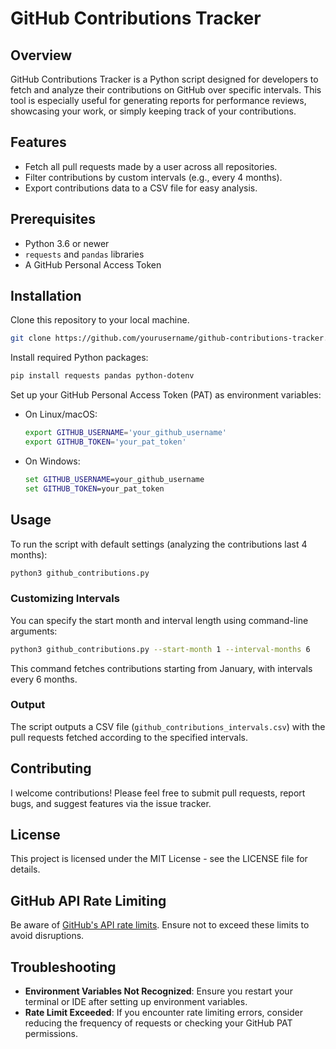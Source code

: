 # GitHub Contributions Tracker

## Overview

GitHub Contributions Tracker is a Python script designed for developers to fetch and analyze their contributions on GitHub over specific intervals. This tool is especially useful for generating reports for performance reviews, showcasing your work, or simply keeping track of your contributions.

## Features

- Fetch all pull requests made by a user across all repositories.
- Filter contributions by custom intervals (e.g., every 4 months).
- Export contributions data to a CSV file for easy analysis.

## Prerequisites

- Python 3.6 or newer
- `requests` and `pandas` libraries
- A GitHub Personal Access Token

## Installation

Clone this repository to your local machine.

```bash
git clone https://github.com/yourusername/github-contributions-tracker.git
```

Install required Python packages:

```bash
pip install requests pandas python-dotenv
```

Set up your GitHub Personal Access Token (PAT) as environment variables:

- On Linux/macOS:

  ```bash
  export GITHUB_USERNAME='your_github_username'
  export GITHUB_TOKEN='your_pat_token'
  ```

- On Windows:

  ```cmd
  set GITHUB_USERNAME=your_github_username
  set GITHUB_TOKEN=your_pat_token
  ```

## Usage

To run the script with default settings (analyzing the contributions last 4 months):

```bash
python3 github_contributions.py
```

### Customizing Intervals

You can specify the start month and interval length using command-line arguments:

```bash
python3 github_contributions.py --start-month 1 --interval-months 6
```

This command fetches contributions starting from January, with intervals every 6 months.

### Output

The script outputs a CSV file (`github_contributions_intervals.csv`) with the pull requests fetched according to the specified intervals.

## Contributing

I welcome contributions! Please feel free to submit pull requests, report bugs, and suggest features via the issue tracker.

## License

This project is licensed under the MIT License - see the LICENSE file for details.

## GitHub API Rate Limiting

Be aware of [GitHub's API rate limits](https://docs.github.com/en/rest/overview/resources-in-the-rest-api#rate-limiting). Ensure not to exceed these limits to avoid disruptions.

## Troubleshooting

- **Environment Variables Not Recognized**: Ensure you restart your terminal or IDE after setting up environment variables.
- **Rate Limit Exceeded**: If you encounter rate limiting errors, consider reducing the frequency of requests or checking your GitHub PAT permissions.
